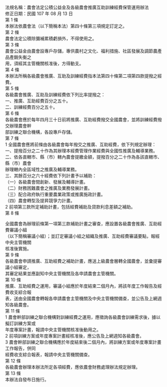 法規名稱：農會法定公積公益金及各級農會推廣互助訓練經費保管運用辦法  
修正日期：民國 107 年 08 月 13 日  
第 1 條  
本辦法依農會法（以下簡稱本法）第四十條第三項規定訂定之。  
第 2 條  
農會法定公積除彌補累積虧損外，不得使用之。  
第 3 條  
農會公益金由農會設專戶存儲，專供農村之文化、福利措施、社區發展及調節農產品產銷失衡之  
用，須經其主管機關核准後，方得動支。  
第 4 條  
本辦法所稱各級農會推廣、互助及訓練經費指本法第四十條第二項第四款提撥之經費。  
第 5 條  
各級農會推廣、互助及訓練經費依下列比率提撥之：  
一、推廣、互助經費百分之五十。  
二、訓練經費百分之五十。  
第 6 條  
各級農會應於每年四月三十日前將推廣、互助經費撥交全國農會，並將訓練經費撥交辦理農會幹  
部訓練之聯合機構，各設專戶存儲。  
第 7 條  
1 全國農會應將前條由各級農會每年撥交之推廣、互助經費，依下列規定辦理：  
一、提撥百分之二十作為其辦理本經費管理作業經費與全國性推廣及輔導業務。  
二、依各直轄市、縣（市）轄內農會提繳金額，提撥百分之二十作為各該直轄市、縣（市）農會  
辦理轄內全區域性之推廣及輔導業務。  
三、其餘百分之六十經費依下列計畫予以補助：  
（一）各級農會間創新、發展及輔導計畫。  
（二）財務困難農會之推廣及業務發展計畫。  
（三）配合政府執行重要農業政策或推廣施政計畫。  
（四）農會轉型及提昇競爭力計畫。  
2 前項第三款所定補助計畫，包括經費補助及貸款利息差額之補助。  
第 8 條  


全國農會為辦理前條第一項第三款補助計畫之審查，應設置各級農會推廣、互助經費審議小組  
（以下簡稱審議小組）；並訂定審議小組之組織及推廣、互助經費審議要點，報經中央主管機關  
核准後實施。  
第 9 條  
各級農會申請推廣、互助經費之補助計畫，應送上級農會層轉全國農會，並彙提審議小組審定，  
其審定結果並應副知中央主管機關及各申請農會主管機關。  
第 10 條  
推廣、互助經費之運用，審議小組應於年度結束二個月內，將該年度工作報告及經費收支綜合報  
表，送由全國農會轉報各申請農會主管機關及中央主管機關備查，並公告及上網週知各級農會。  
第 11 條  
1 農會幹部訓練之聯合機構對訓練經費之運用，應徵詢各級農會訓練需求後，據以擬訂訓練方案或  
年度專案計畫，報請中央主管機關核准後動用之。  
2 前項訓練方案或年度專案計畫經核准後，應公告及上網週知各級農會。  
3 農會幹部訓練之聯合機構應於年度結束後二個月內，將訓練方案或年度專案計畫工作報告，併同  
經費收支綜合報表，報請中央主管機關備查。  
第 12 條  
各級農會辦理本辦法所定各項經費，應依農會財務處理辦法規定辦理。  
第 13 條  
本辦法自發布日施行。  


